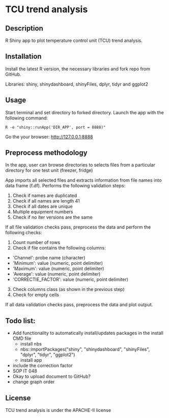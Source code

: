 # TCU trend analysis

## Description
R Shiny app to plot temperature control unit (TCU) trend analysis.

## Installation

Install the latest R version, the necessary libraries and fork repo from GitHub.

Libraries: shiny, shinydashboard, shinyFiles, dplyr, tidyr and ggplot2

## Usage
Start terminal and set directory to forked directory. Launch the app with the following command:

`R -e "shiny::runApp('DIR_APP', port = 8888)"`

Go the your browser: http://127.0.0.1:8888

## Preprocess methodology

In the app, user can browse directories to selects files from a particular directory for one test unit (freezer, fridge)

App imports all selected files  and extracts information from file names into data frame (f.df). Performs the following validation steps:

1. Check if names are duplicated
2. Check if all names are length 41
3. Check if all dates are unique
4. Multiple equipment numbers
5. Check if no iter versions are the same

If all file validation checks pass, preprocess the data and perform the following checks:

1. Count number of rows
2. Check if file contains the following columns:
  - 'Channel': probe name (character)
  - 'Minimum': value (numeric, point delimiter)
  - 'Maximum': value (numeric, point delimiter)
  - 'Average': value (numeric, point delimiter)
  - 'CORRECTIE_FACTOR': value (numeric, point delimiter)
3. Check columns class (as shown in the previous step)
4. Check for empty cells

If all data validation checks pass, preprocess the data and plot output.

## Todo list:
- Add functionality to automatically install/updates packages in the install CMD file
  - install nbs
  - nbs::importPackages("shiny", "shinydashboard", "shinyFiles", "dplyr", "tidyr", "ggplot2")
  - install app
- include the correction factor
- SOP IT 048
- Okay to upload document to GitHub?
- change graph order

## License
TCU trend analysis is under the APACHE-II license
